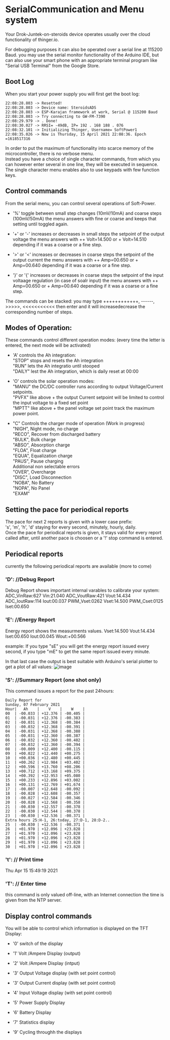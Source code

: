 # SerialCommunication and Menu system
Your Drok-Juntek-on-steroids device operates usually over the cloud functionality of thinger.io.

For debugging purposes it can also be operated over a serial line at 115200 Baud.
you may use the serial monitor functionality of the Arduino IDE, but can also use your smart phone with an appropriate terminal program like 
"Serial USB Terminal" from the Google Store.

## Boot Log
When you start your power supply you will first get the boot log:
```
22:08:28.803 -> Resetted! 
22:08:28.803 -> Device name: SteroidsADS 
22:08:28.803 -> ESP-Karajan framework at work, Serial @ 115200 Baud
22:08:28.803 -> Try connecting to GW-FM-7390 
22:08:29.979 -> . Done!
22:08:30.027 -> RRSI= -49dB, IP= 192 . 168 188 . 076 
22:08:32.101 -> Initializing Thinger, Username= SoftPower1
22:08:35.026 -> Now is Thursday, 15 April 2021 22:08:36. Epoch =1618517316
```

In order to put the maximum of functionality into scarce memory of the microcontroller, there is no verbose menu.  
Instead you have a choice of single character commands, from which you can however enter several in one line, they will be executed in sequence.
The single character menu enables also to use keypads with few function keys.  

## Control commands
From the serial menu, you can control several operations of Soft-Power.  

- '%' toggle between small step changes  (10mV/10mA) and coarse steps (100mV/50mA)
the menu answers with fine or coarse and keeps that setting until toggled again.

- '+' or '-' increases or decreases in small steps the setpoint of the output voltage
the menu answers with ++ Volt=14.500 or + Volt=14.510 depending if it was a coarse or a fine step.

- '>' or '<' increases or decreases in coarse steps the setpoint of the output current
the menu answers with ++  Amp=00.650 or +  Amp=00.640 depending if it was a coarse or a fine step.

- '}' or '{' increases or decreases in coarse steps the setpoint of the input voltaage regulation (in case of soalr input)
the menu answers with ++  Amp=00.650 or +  Amp=00.640 depending if it was a coarse or a fine step.


The commands can be stacked: you may type ++++++++++++, ------, >>>>>, <<<<<<<<<<< then enter and it will increasedecrease the corresponding number of steps.

## Modes of Operation:

These commands control different operation modes:  (every time the letter is entered, the next mode will be activated)  

- 'A' controls the Ah integration:  
    "STOP" stops and resets the Ah integration  
    "RUN" lets  the Ah integratio until stooped  
    "DAILY"  lest the Ah integration, which is daily reset at 00:00  

- 'O' controls the solar operation modes:  
   "MANU" the DC/DC controller runs according to output Voltage/Current setpoints.  
   "PVFX" like above + the output Current setpoint will be limited to control the input voltage to a fixed set point  
   "MPTT" like above + the panel voltage set point track the maximum power point.  

- "C" Controls the charger mode of operation  (Work in progress)  
   "NIGH", Night mode, no charge  
   "RECO", Recover from discharged battery  
   "BULK", Bulk charge  
   "ABSO", Absorption charge  
   "FLOA", Float charge    
   "EQUA", Equalization charge  
   "PAUS", Pause charging  
   Additional non selectable errors  
   "OVER", Overcharge  
   "DISC", Load Disconnection  
   "NOBA", No Battery  
   "NOPA", No Panel  
   "EXAM" 


## Setting the pace for periodical reports
The pace for next 2 reports is given with a lower case prefix:  
's', 'm', 'h', 'd' staying for every second, minutely, hourly, daily.  
Once the pace for periodical reports is given, it stays valid for every report called after, until another pace is choosen or a '!' stop command is entered.  

## Periodical reports
currently the following periodical reports are available (more to come)

### 'D':  //Debug Report
Debug Report shows important internal varables to calibrate your system:
ADC_VinRaw:627 Vin:21.040 ADC_VoutRaw:421 Vout:14.434 ADC_IoutRaw:114 Iout:00.037 PWM_Vset:0262 Vset:14.500 PWM_Cset:0125 Iset:00.650

### 'E':  //Energy Report
Energy report shows the measurments values.
Vset:14.500 Vout:14.434 Iset:00.650 Iout:00.045 Wout:+00.566

example: If you type "sE" you will get the energy report issued every second, if you type "mE" to get the same report issued every minute.

In that last case the output is best suitable with Arduino's serial plotter to get a plot of all values:
![image](https://user-images.githubusercontent.com/14197155/107235100-9ff60700-6a24-11eb-9ed8-552b373d9c1a.png) 

### 'S':  //Summary Report (one shot only)
This command issues a report for the past 24hours:
```
Daily Report for 
Sunday, 07 February 2021 
Hour|   Ah    |    V    |    W    |
00  | -00.033 | +12.376 | -00.405 |
01  | -00.031 | +12.376 | -00.383 |
02  | -00.031 | +12.368 | -00.384 |
03  | -00.032 | +12.368 | -00.391 |
04  | -00.031 | +12.368 | -00.388 |
05  | -00.031 | +12.360 | -00.387 |
06  | -00.032 | +12.360 | -00.402 |
07  | -00.032 | +12.360 | -00.394 |
08  | -00.009 | +12.400 | -00.115 |
09  | +00.022 | +12.440 | +00.275 |
10  | +00.036 | +12.480 | +00.445 |
11  | +00.262 | +12.984 | +03.402 |
12  | +00.596 | +13.760 | +08.206 |
13  | +00.712 | +13.168 | +09.375 |
14  | +00.392 | +12.953 | +05.080 |
15  | +00.233 | +12.896 | +03.002 |
16  | +00.131 | +12.769 | +01.674 |
17  | -00.007 | +12.648 | -00.092 |
18  | -00.028 | +12.608 | -00.357 |
19  | -00.027 | +12.584 | -00.346 |
20  | -00.028 | +12.568 | -00.358 |
21  | -00.030 | +12.557 | -00.378 |
22  | -00.030 | +12.544 | -00.378 |
23  | -00.030 | +12.536 | -00.371 |
Extra hours 25:H-1, 26:today, 27:D-1, 28:D-2..
25  | -00.030 | +12.536 | -00.371 |
26  | +01.970 | +12.096 | +23.828 |
27  | +01.970 | +12.096 | +23.828 |
28  | +01.970 | +12.096 | +23.828 |
29  | +01.970 | +12.096 | +23.828 |
30  | +01.970 | +12.096 | +23.828 |
```

### 't': // Print time
Thu Apr 15 15:49:19 2021

### 'T': // Enter time
this command is only valued off-line, with an Internet connection the time is given from the NTP server.

## Display control commands
You will be able to control which information is displayed on the TFT Display:  
- '0' switch of the display
- '1' Volt /Ampere  Display (output)
- '2' Volt /Ampere  Display (intput)
- '3' Output Voltage display (with set point control)
- '3' Output Current display (with set point control)
- '4' Input Voltage display  (with set point control)
- '5' Power Supply Display
- '6' Battery Display
- '7' Statistics display

- '9' Cycling throughh the displays

 
